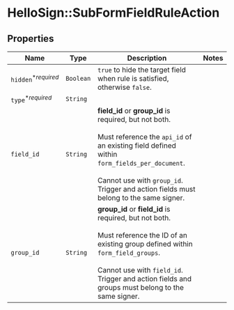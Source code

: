 # HelloSign::SubFormFieldRuleAction



## Properties

| Name | Type | Description | Notes |
| ---- | ---- | ----------- | ----- |
| `hidden`<sup>*_required_</sup> | ```Boolean``` |  `true` to hide the target field when rule is satisfied, otherwise `false`.  |  |
| `type`<sup>*_required_</sup> | ```String``` |    |  |
| `field_id` | ```String``` |  **field_id** or **group_id** is required, but not both.<br><br>Must reference the `api_id` of an existing field defined within `form_fields_per_document`.<br><br>Cannot use with `group_id`. Trigger and action fields must belong to the same signer.  |  |
| `group_id` | ```String``` |  **group_id** or **field_id** is required, but not both.<br><br>Must reference the ID of an existing group defined within `form_field_groups`.<br><br>Cannot use with `field_id`. Trigger and action fields and groups must belong to the same signer.  |  |


